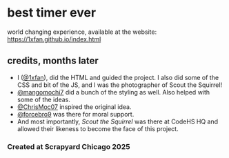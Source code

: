 # best timer ever
world changing experience, available at the website:
https://1xfan.github.io/index.html
## credits, months later
* I ([@1xfan](https://github.com/1xfan)), did the HTML and guided the project. I also did some of the CSS and bit of the JS, and I was the photographer of Scout the Squirrel!
* [@mangomochi7](https://github.com/mangomochi7) did a bunch of the styling as well. Also helped with some of the ideas.
* [@ChrisMoc07](https://github.com/ChrisMoc07) inspired the original idea.
* [@forcebro9](https://github.com/forcebro9) was there for moral support.
* And most importantly, *Scout the Squirrel* was there at CodeHS HQ and allowed their likeness to become the face of this project.

### Created at Scrapyard Chicago 2025




